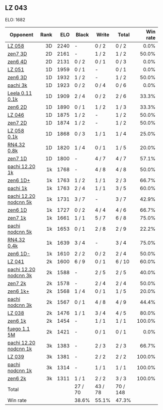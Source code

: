## LZ 043 ##

ELO: 1682

Opponent | Rank | ELO | Black | Write | Total | Win rate
---------|-----:|----:|-------|-------|-------|-------:
[LZ 058](LZ%20058.md) | 3D | 2240 | - | 0 / 2 | 0 / 2 | 0.0%
[zen7 3D](zen7%203D.md) | 2D | 2161 | - | 1 / 2 | 1 / 2 | 50.0%
[zen6 4D](zen6%204D.md) | 2D | 2131 | 0 / 2 | 0 / 1 | 0 / 3 | 0.0%
[LZ 051](LZ%20051.md) | 1D | 1959 | 0 / 1 | - | 0 / 1 | 0.0%
[zen6 3D](zen6%203D.md) | 1D | 1932 | 1 / 2 | - | 1 / 2 | 50.0%
[pachi 3k](pachi%203k.md) | 1D | 1923 | 0 / 2 | 0 / 4 | 0 / 6 | 0.0%
[Leela 0.11 0.1k](Leela%200.11%200.1k.md) | 1D | 1909 | 2 / 4 | 0 / 2 | 2 / 6 | 33.3%
[zen6 2D](zen6%202D.md) | 1D | 1890 | 0 / 1 | 1 / 2 | 1 / 3 | 33.3%
[LZ 046](LZ%20046.md) | 1D | 1875 | 1 / 2 | - | 1 / 2 | 50.0%
[zen7 2D](zen7%202D.md) | 1D | 1874 | 1 / 2 | - | 1 / 2 | 50.0%
[LZ 058 0.1k](LZ%20058%200.1k.md) | 1D | 1868 | 0 / 3 | 1 / 1 | 1 / 4 | 25.0%
[RN4.32 0.8k](RN4.32%200.8k.md) | 1D | 1820 | 1 / 4 | 0 / 1 | 1 / 5 | 20.0%
[zen7 1D](zen7%201D.md) | 1D | 1800 | - | 4 / 7 | 4 / 7 | 57.1%
[pachi 12.20 1k](pachi%2012.20%201k.md) | 1k | 1768 | - | 4 / 8 | 4 / 8 | 50.0%
[zen6 1D+](zen6%201D+.md) | 1k | 1763 | 1 / 2 | 1 / 1 | 2 / 3 | 66.7%
[pachi 1k](pachi%201k.md) | 1k | 1763 | 2 / 4 | 1 / 1 | 3 / 5 | 60.0%
[pachi 12.20 nodcnn 5k](pachi%2012.20%20nodcnn%205k.md) | 1k | 1731 | 3 / 7 | - | 3 / 7 | 42.9%
[zen6 1D](zen6%201D.md) | 1k | 1727 | 0 / 2 | 4 / 4 | 4 / 6 | 66.7%
[zen7 1k](zen7%201k.md) | 1k | 1661 | 1 / 1 | 5 / 7 | 6 / 8 | 75.0%
[pachi nodcnn 5k](pachi%20nodcnn%205k.md) | 1k | 1653 | 0 / 1 | 2 / 8 | 2 / 9 | 22.2%
[RN4.32 0.4k](RN4.32%200.4k.md) | 1k | 1639 | 3 / 4 | - | 3 / 4 | 75.0%
[zen6 1D-](zen6%201D-.md) | 1k | 1610 | 2 / 2 | 0 / 2 | 2 / 4 | 50.0%
[LZ 041](LZ%20041.md) | 2k | 1600 | 6 / 9 | 0 / 1 | 6 / 10 | 60.0%
[pachi 12.20 nodcnn 3k](pachi%2012.20%20nodcnn%203k.md) | 2k | 1588 | - | 2 / 5 | 2 / 5 | 40.0%
[zen7 2k](zen7%202k.md) | 2k | 1578 | - | 2 / 4 | 2 / 4 | 50.0%
[zen6 1k+](zen6%201k+.md) | 2k | 1568 | 1 / 4 | 0 / 1 | 1 / 5 | 20.0%
[pachi nodcnn 3k](pachi%20nodcnn%203k.md) | 2k | 1567 | 0 / 1 | 4 / 8 | 4 / 9 | 44.4%
[LZ 038](LZ%20038.md) | 2k | 1476 | 1 / 1 | 3 / 4 | 4 / 5 | 80.0%
[zen6 1k](zen6%201k.md) | 2k | 1454 | - | 1 / 1 | 1 / 1 | 100.0%
[fuego 1.1 5M](fuego%201.1%205M.md) | 2k | 1421 | - | 0 / 1 | 0 / 1 | 0.0%
[pachi 12.20 nodcnn 1k](pachi%2012.20%20nodcnn%201k.md) | 3k | 1383 | - | 2 / 3 | 2 / 3 | 66.7%
[LZ 039](LZ%20039.md) | 3k | 1381 | - | 2 / 2 | 2 / 2 | 100.0%
[pachi nodcnn 1k](pachi%20nodcnn%201k.md) | 3k | 1314 | - | 1 / 1 | 1 / 1 | 100.0%
[zen6 2k](zen6%202k.md) | 3k | 1311 | 1 / 1 | 2 / 2 | 3 / 3 | 100.0%
Total | | | 27 / 70 | 43 / 78 | 70 / 148 | 
Win rate| | | 38.6% | 55.1% | 47.3% | 

